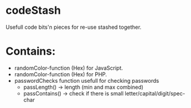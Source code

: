 # codeStash
Usefull code bits'n pieces for re-use stashed together.

# Contains:
  - randomColor-function (Hex) for JavaScript.
  - randomColor-function (Hex) for PHP.
  - passwordChecks function usefull for checking passwords
      - passLength() -> length (min and max combined)
      - passContains() -> check if there is small letter/capital/digit/spec-char
